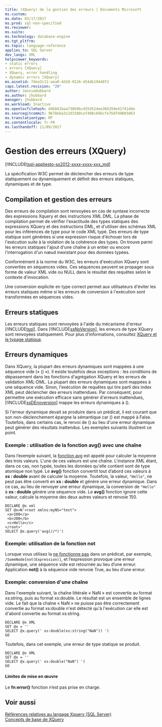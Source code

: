 ```yaml
---
title: (XQuery) de la gestion des erreurs | Documents Microsoft
ms.custom: 
ms.date: 03/17/2017
ms.prod: sql-non-specified
ms.reviewer: 
ms.suite: 
ms.technology: database-engine
ms.tgt_pltfrm: 
ms.topic: language-reference
applies_to: SQL Server
dev_langs: XML
helpviewer_keywords:
- static errors
- errors [XQuery]
- XQuery, error handling
- dynamic errors [XQuery]
ms.assetid: 7dee3c11-aea0-4d10-9126-d54db19448f2
caps.latest.revision: "29"
author: JennieHubbard
ms.author: jhubbard
manager: jhubbard
ms.workload: Inactive
ms.openlocfilehash: d4bb61baa736b9bc4554524ee366359e41741d4e
ms.sourcegitcommit: 9678eba3c2d3100cef408c69bcfe76df49803d63
ms.translationtype: MT
ms.contentlocale: fr-FR
ms.lasthandoff: 11/09/2017
---
```

# <a name="error-handling-xquery"></a>Gestion des erreurs (XQuery)
[!INCLUDE[tsql-appliesto-ss2012-xxxx-xxxx-xxx_md](../includes/tsql-appliesto-ss2012-xxxx-xxxx-xxx-md.md)]

  La spécification W3C permet de déclencher des erreurs de type statiquement ou dynamiquement et définit des erreurs statiques, dynamiques et de type.  
  
## <a name="compilation-and-error-handling"></a>Compilation et gestion des erreurs  
 Des erreurs de compilation sont renvoyées en cas de syntaxe incorrecte des expressions Xquery et des instructions XML DML. La phase de compilation permet de vérifier l'exactitude des types statiques des expressions XQuery et des instructions DML, et d'utiliser des schémas XML pour les inférences de type pour le code XML typé. Des erreurs de type statique sont générées si une expression risque d'échouer lors de l'exécution suite à la violation de la cohérence des types. On trouve parmi les erreurs statiques l'ajout d'une chaîne à un entier ou encore l'interrogation d'un nœud inexistant pour des données typées.  
  
 Conformément à la norme du W3C, les erreurs d'exécution XQuery sont converties en séquences vides. Ces séquences peuvent se propager sous forme de valeur XML vide ou NULL dans le résultat des requêtes selon le contexte d'invocation.  
  
 Une conversion explicite en type correct permet aux utilisateurs d'éviter les erreurs statiques même si les erreurs de conversion à l'exécution sont transformées en séquences vides.  
  
## <a name="static-errors"></a>Erreurs statiques  
 Les erreurs statiques sont renvoyées à l'aide du mécanisme d'erreur [!INCLUDE[tsql](../includes/tsql-md.md)]. Dans [!INCLUDE[ssNoVersion](../includes/ssnoversion-md.md)], les erreurs de type XQuery sont renvoyées statiquement. Pour plus d’informations, consultez [XQuery et le typage statique](../xquery/xquery-and-static-typing.md).  
  
## <a name="dynamic-errors"></a>Erreurs dynamiques  
 Dans XQuery, la plupart des erreurs dynamiques sont mappées à une séquence vide (« () »). Il existe toutefois deux exceptions : les conditions de dépassement dans les fonctions d'agrégation XQuery et les erreurs de validation XML-DML. La plupart des erreurs dynamiques sont mappées à une séquence vide. Sinon, l'exécution de requêtes qui tire parti des index XML peut déclencher des erreurs inattendues. Par conséquent, pour permettre une exécution efficace sans générer d'erreurs inattendues, [!INCLUDE[ssDEnoversion](../includes/ssdenoversion-md.md)] mappe les erreurs dynamiques à ().  
  
 Si l'erreur dynamique devait se produire dans un prédicat, il est courant que son non-déclenchement épargne la sémantique car () est mappé à False. Toutefois, dans certains cas, le renvoi de () au lieu d'une erreur dynamique peut générer des résultats inattendus. Les exemples suivants illustrent ce point.  
  
### <a name="example-using-the-avg-function-with-a-string"></a>Exemple : utilisation de la fonction avg() avec une chaîne  
 Dans l’exemple suivant, la [fonction avg](../xquery/aggregate-functions-avg.md) est appelé pour calculer la moyenne des trois valeurs. L'une de ces valeurs est une chaîne. L'instance XML étant, dans ce cas, non typée, toutes les données qu'elle contient sont de type atomique non typé. Le **avg()** fonction convertit tout d’abord ces valeurs à **xs : double** avant de calculer la moyenne. Toutefois, la valeur, `"Hello"`, ne peut pas être converti en **xs : double** et génère une erreur dynamique. Dans ce cas, au lieu de renvoyer une erreur dynamique, la conversion de `"Hello"` à **xs : double** génère une séquence vide. Le **avg()** fonction ignore cette valeur, calcule la moyenne des deux autres valeurs et renvoie 150.  
  
```  
DECLARE @x xml  
SET @x=N'<root xmlns:myNS="test">  
 <a>100</a>  
 <b>200</b>  
 <c>Hello</c>  
</root>'  
SELECT @x.query('avg(//*)')  
```  
  
### <a name="example-using-the-not-function"></a>Exemple: utilisation de la fonction not  
 Lorsque vous utilisez la [ne fonctionne pas](../xquery/functions-on-boolean-values-not-function.md) dans un prédicat, par exemple, `/SomeNode[not(Expression)]`, et l’expression provoque une erreur dynamique, une séquence vide est retournée au lieu d’une erreur. Application **not()** à la séquence vide renvoie True, au lieu d’une erreur.  
  
### <a name="example-casting-a-string"></a>Exemple: conversion d'une chaîne  
 Dans l'exemple suivant, la chaîne littérale « NaN » est convertie au format xs:string, puis au format xs:double. Le résultat est un ensemble de lignes vide. Le fait que la chaîne « NaN » ne puisse pas être correctement convertie au format xs:double n'est détecté qu'à l'exécution car elle est d'abord convertie au format xs:string.  
  
```  
DECLARE @x XML  
SET @x = ''  
SELECT @x.query(' xs:double(xs:string("NaN")) ')  
GO  
```  
  
 Toutefois, dans cet exemple, une erreur de type statique se produit.  
  
```  
DECLARE @x XML  
SET @x = ''  
SELECT @x.query(' xs:double("NaN") ')  
GO  
```  
  
#### <a name="implementation-limitations"></a>Limites de mise en œuvre  
 Le **fn:error()** fonction n’est pas prise en charge.  
  
## <a name="see-also"></a>Voir aussi  
 [Références relatives au langage Xquery &#40;SQL Server&#41;](../xquery/xquery-language-reference-sql-server.md)   
 [Concepts de base de XQuery](../xquery/xquery-basics.md)  
  
  
